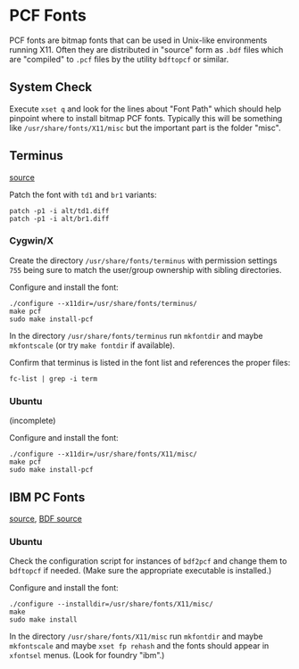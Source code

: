 # PCF Fonts #
PCF fonts are bitmap fonts that can be used in Unix-like environments running
X11.  Often they are distributed in "source" form as `.bdf` files which are
"compiled" to `.pcf` files by the utility `bdftopcf` or similar.

## System Check ##
Execute `xset q` and look for the lines about "Font Path" which should help
pinpoint where to install bitmap PCF fonts.  Typically this will be something
like `/usr/share/fonts/X11/misc` but the important part is the folder "misc".

## Terminus ##
[source](http://terminus-font.sourceforge.net/)

Patch the font with `td1` and `br1` variants:
```
patch -p1 -i alt/td1.diff
patch -p1 -i alt/br1.diff
```

### Cygwin/X ###
Create the directory `/usr/share/fonts/terminus` with permission settings `755`
being sure to match the user/group ownership with sibling directories.

Configure and install the font:
```
./configure --x11dir=/usr/share/fonts/terminus/
make pcf
sudo make install-pcf
```

In the directory `/usr/share/fonts/terminus` run `mkfontdir` and maybe
`mkfontscale` (or try `make fontdir` if available).

Confirm that terminus is listed in the font list and references the proper
files:
```
fc-list | grep -i term
```

### Ubuntu ###
(incomplete)

Configure and install the font:
```
./configure --x11dir=/usr/share/fonts/X11/misc/
make pcf
sudo make install-pcf
```

## IBM PC Fonts ##
[source](http://int10h.org/oldschool-pc-fonts/),
[BDF source](https://farsil.github.io/ibmfonts/)

### Ubuntu ###
Check the configuration script for instances of `bdf2pcf` and change them to
`bdftopcf` if needed.  (Make sure the appropriate executable is installed.)

Configure and install the font:
```
./configure --installdir=/usr/share/fonts/X11/misc/
make
sudo make install
```

In the directory `/usr/share/fonts/X11/misc` run `mkfontdir` and maybe
`mkfontscale` and maybe `xset fp rehash` and the fonts should appear in
`xfontsel` menus.  (Look for foundry "ibm".)
